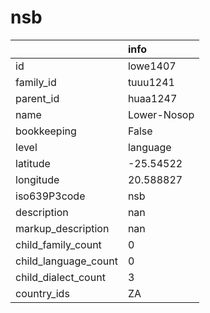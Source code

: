# nsb
|                      | info        |
|:---------------------|:------------|
| id                   | lowe1407    |
| family_id            | tuuu1241    |
| parent_id            | huaa1247    |
| name                 | Lower-Nosop |
| bookkeeping          | False       |
| level                | language    |
| latitude             | -25.54522   |
| longitude            | 20.588827   |
| iso639P3code         | nsb         |
| description          | nan         |
| markup_description   | nan         |
| child_family_count   | 0           |
| child_language_count | 0           |
| child_dialect_count  | 3           |
| country_ids          | ZA          |